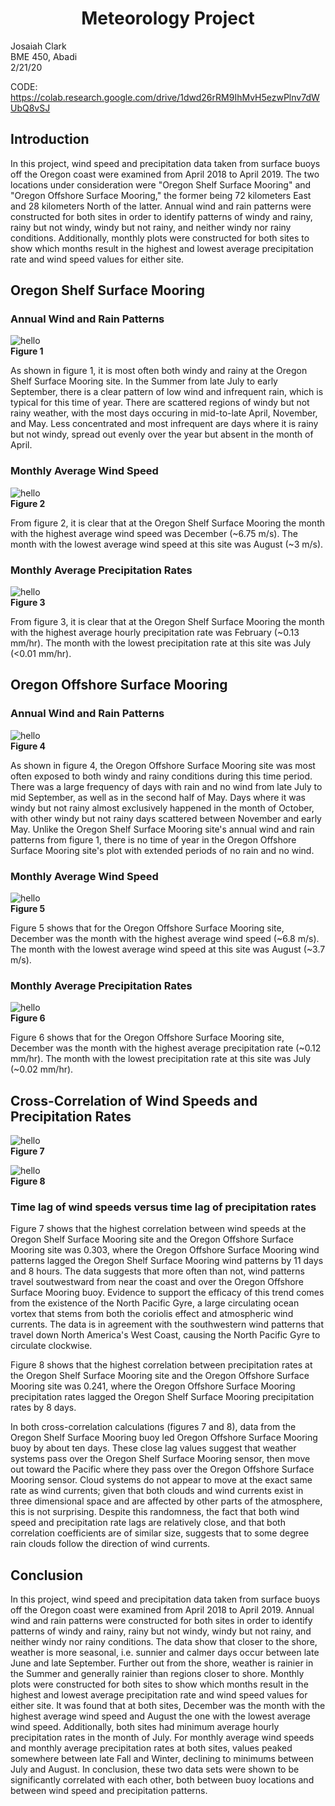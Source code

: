 # <div align=center> Meteorology Project </div>

Josaiah Clark<br>
BME 450, Abadi<br>
2/21/20<br>

CODE: https://colab.research.google.com/drive/1dwd26rRM9IhMvH5ezwPlnv7dWUbQ8vSJ

## Introduction <br>
<p>
In this project, wind speed and precipitation data taken from surface buoys off the Oregon coast were examined from April 2018 to April 2019. The two locations under consideration were "Oregon Shelf Surface Mooring" and "Oregon Offshore Surface Mooring," the former being 72 kilometers East and 28 kilometers North of the latter. Annual wind and rain patterns were constructed for both sites in order to identify patterns of windy and rainy, rainy but not windy, windy but not rainy, and neither windy nor rainy conditions. Additionally, monthly plots were constructed for both sites to show which months result in the highest and lowest average precipitation rate and wind speed values for either site.

<h2> Oregon Shelf Surface Mooring </h2>

### Annual Wind and Rain Patterns
<img alt="hello" src=Oregon_Shelf_Surface_Mooring/annualRainWind.png><br>
**Figure 1**

<p> As shown in figure 1, it is most often both windy and rainy at the Oregon Shelf Surface Mooring site. In the Summer from late July to early September, there is a clear pattern of low wind and infrequent rain, which is typical for this time of year. There are scattered regions of windy but not rainy weather, with the most days occuring in mid-to-late April, November, and May. Less concentrated and most infrequent are days where it is rainy but not windy, spread out evenly over the year but absent in the month of April.
</p>

### Monthly Average Wind Speed
<img alt="hello" src=Oregon_Shelf_Surface_Mooring/monthlyAvgWind.png><br>
**Figure 2**
<p>
From figure 2, it is clear that at the Oregon Shelf Surface Mooring the month with the highest average wind speed was December (~6.75 m/s). The month with the lowest average wind speed at this site was August (~3 m/s).
</p> 

### Monthly Average Precipitation Rates
<img alt="hello" src=Oregon_Shelf_Surface_Mooring/monthlyAvgRain.png><br>
**Figure 3**
<p>
From figure 3, it is clear that at the Oregon Shelf Surface Mooring the month with the highest average hourly precipitation rate was February (~0.13 mm/hr). The month with the lowest precipitation rate at this site was July (<0.01 mm/hr).
</p>

<h2> Oregon Offshore Surface Mooring </h2>

### Annual Wind and Rain Patterns
<img alt="hello" src=Oregon_Offshore_Surface_Mooring/annualRainWind.png><br>
**Figure 4**
<p>
As shown in figure 4, the Oregon Offshore Surface Mooring site was most often exposed to both windy and rainy conditions during this time period. There was a large frequency of days with rain and no wind from late July to mid September, as well as in the second half of May. Days where it was windy but not rainy almost exclusively happened in the month of October, with other windy but not rainy days scattered between November and early May. Unlike the Oregon Shelf Surface Mooring site's annual wind and rain patterns from figure 1, there is no time of year in the Oregon Offshore Surface Mooring site's plot with extended periods of no rain and no wind. 
</p>

### Monthly Average Wind Speed
<img alt="hello" src=Oregon_Offshore_Surface_Mooring/monthlyAvgWind.png><br>
**Figure 5**
<p>
Figure 5 shows that for the Oregon Offshore Surface Mooring site, December was the month with the highest average wind speed (~6.8 m/s). The month with the lowest average wind speed at this site was August (~3.7 m/s).
</p>


### Monthly Average Precipitation Rates
<img alt="hello" src=Oregon_Offshore_Surface_Mooring/monthlyAvgRain.png><br>
**Figure 6**
<p>
Figure 6 shows that for the Oregon Offshore Surface Mooring site, December was the month with the highest average precipitation rate (~0.12 mm/hr). The month with the lowest precipitation rate at this site was July (~0.02 mm/hr). 
</p>

<h2> Cross-Correlation of Wind Speeds and Precipitation Rates </h2>

<img alt="hello" src=Cross-Correlation/crossCorrWind.png><br>
**Figure 7**

<img alt="hello" src=Cross-Correlation/crossCorrRain.png><br>
**Figure 8**

### Time lag of wind speeds versus time lag of precipitation rates
<p>
  Figure 7 shows that the highest correlation between wind speeds at the Oregon Shelf Surface Mooring site and the Oregon Offshore Surface Mooring site was 0.303, where the Oregon Offshore Surface Mooring wind patterns lagged the Oregon Shelf Surface Mooring wind patterns by 11 days and 8 hours. The data suggests that more often than not, wind patterns travel soutwestward from near the coast and over the Oregon Offshore Surface Mooring buoy. Evidence to support the efficacy of this trend comes from the existence of the North Pacific Gyre, a large circulating ocean vortex that stems from both the coriolis effect and atmospheric wind currents. The data is in agreement with the southwestern wind patterns that travel down North America's West Coast, causing the North Pacific Gyre to circulate clockwise. 
</p>
<p>
  Figure 8 shows that the highest correlation between precipitation rates at the Oregon Shelf Surface Mooring site and the Oregon Offshore Surface Mooring site was 0.241, where the Oregon Offshore Surface Mooring precipitation rates lagged the Oregon Shelf Surface Mooring precipitation rates by 8 days. 
</p>
<p>
  In both cross-correlation calculations (figures 7 and 8), data from the Oregon Shelf Surface Mooring buoy led Oregon Offshore Surface Mooring buoy by about ten days. These close lag values suggest that weather systems pass over the Oregon Shelf Surface Mooring sensor, then move out toward the Pacific where they pass over the Oregon Offshore Surface Mooring sensor. Cloud systems do not appear to move at the exact same rate as wind currents; given that both clouds and wind currents exist in three dimensional space and are affected by other parts of the atmosphere, this is not surprising. Despite this randomness, the fact that both wind speed and precipitation rate lags are relatively close, and that both correlation coefficients are of similar size, suggests that to some degree rain clouds follow the direction of wind currents.
</p>

## Conclusion
In this project, wind speed and precipitation data taken from surface buoys off the Oregon coast were examined from April 2018 to April 2019. Annual wind and rain patterns were constructed for both sites in order to identify patterns of windy and rainy, rainy but not windy, windy but not rainy, and neither windy nor rainy conditions. The data show that closer to the shore, weather is more seasonal, i.e. sunnier and calmer days occur between late June and late September. Further out from the shore, weather is rainier in the Summer and generally rainier than regions closer to shore. Monthly plots were constructed for both sites to show which months result in the highest and lowest average precipitation rate and wind speed values for either site. It was found that at both sites, December was the month with the highest average wind speed and August the one with the lowest average wind speed. Additionally, both sites had minimum average hourly precipitation rates in the month of July. For monthly average wind speeds and monthly average precipitation rates at both sites, values peaked somewhere between late Fall and Winter, declining to minimums between July and August. In conclusion, these two data sets were shown to be significantly correlated with each other, both between buoy locations and between wind speed and precipitation patterns.
